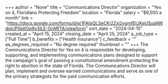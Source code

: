 +++
author = "None"
title = "Communications Director"
organization = "Yes on 4, Floridians Protecting Freedom"
location = "Florida"
salary = "$9,500 a month"
link = "https://docs.google.com/forms/d/e/1FAIpQLSeCKi2Zxi2vgmfEtJKeUSupNNdiqUP0pltOp9v3ILE-GnMfTA/viewform"
sort_date = "2024-04-15"
created_at = "April 15, 2024"
closing_date = "April 25, 2024"
a_job_type = ["Full Time"]
b_benefits = ["Health Insurance"]
c_feedback = ""
aa_degrees_required = "No degree required"
thumbnail = ""
+++
The Communications Director for Yes on 4 is responsible for developing, supporting, and implementing communications plans designed to support the campaign's goal of passing a constitutional amendment protecting the right to abortion in the state of Florida. The Communications Director will plan, implement and oversee earned communications and serve as one of the primary strategists for the paid communication efforts. 